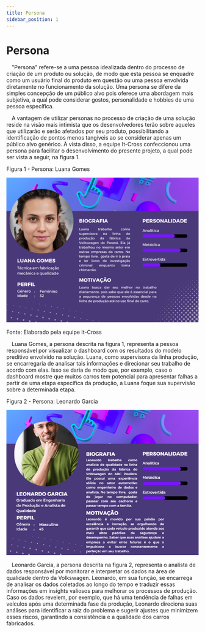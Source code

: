 ```yaml
---
title: Persona
sidebar_position: 1
---
```


# Persona

&emsp;"Persona" refere-se a uma pessoa idealizada dentro do processo de criação de um produto ou solução, de modo que esta pessoa se enquadre como um usuário final do produto em questão ou uma pessoa envolvida diretamente no funcionamento da solução. Uma persona se difere da simples concepção de um público alvo pois oferece uma abordagem mais subjetiva, a qual pode considerar gostos, personalidade e hobbies de uma pessoa específica.

&emsp;A vantagem de utilizar personas no processo de criação de uma solução reside na visão mais intimista que os desenvolvedores terão sobre aqueles que utilizarão e serão afetados por seu produto, possibilitando a identificação de pontos menos tangíveis ao se considerar apenas um público alvo genérico. À vista disso, a equipe It-Cross confeccionou uma persona para facilitar o desenvolvimento do presente projeto, a qual pode ser vista a seguir, na figura 1.

<p style={{textAlign: 'center'}}>Figura 1 - Persona: Luana Gomes</p>

![](../../../../static/img/sprint-1/persona.png)

<p style={{textAlign: 'center'}}>Fonte: Elaborado pela equipe It-Cross</p>

&emsp;Luana Gomes, a persona descrita na figura 1, representa a pessoa responsável por visualizar o dashboard com os resultados do modelo preditivo envolvido na solução. Luana, como supervisora da linha produção, se encarregaria de analisar tais informações e direcionar seu trabalho de acordo com elas. Isso se daria de modo que, por exemplo, caso o dashboard mostre que muitos carros tem potencial para apresentar falhas a partir de uma etapa específica da produção, a Luana foque sua supervisão sobre a determinada etapa.

<p style={{textAlign: 'center'}}>Figura 2 - Persona: Leonardo Garcia</p>

![](../../../../static/img/sprint-1/persona2.png)

&emsp;Leonardo Garcia, a persona descrita na figura 2, representa o analista de dados responsável por monitorar e interpretar os dados na área de qualidade dentro da Volkswagen. Leonardo, em sua função, se encarrega de analisar os dados coletados ao longo do tempo e traduzir essas informações em insights valiosos para melhorar os processos de produção. Caso os dados revelem, por exemplo, que há uma tendência de falhas em veículos após uma determinada fase da produção, Leonardo direciona suas análises para identificar a raiz do problema e sugerir ajustes que minimizem esses riscos, garantindo a consistência e a qualidade dos carros fabricados.
